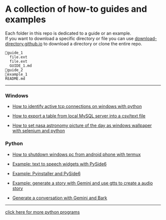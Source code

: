 # A collection of how-to guides and examples


Each folder in this repo is dedicated to a guide or an example.<br>
If you want to download a specific directory or file you can use <a href="https://download-directory.github.io/">download-directory.github.io</a> to download a directory or clone the entire repo.
```
📁guide_1
  file.ext
  file.ext
  GUIDE_1.md
📁guide_2
📁example_1
README.md
```
<hr>
<h3>Windows</h3>

* <a href="https://github.com/ip-repo/guides/blob/main/how-to-identify-active-tcp-connections/how-to-identify-active-tcp-connections.md">How to identify active tcp connections on windows with python</a>

* <a href="https://github.com/ip-repo/guides/blob/main/export-sql-table-from-local-windows-server/export-sql-table-from-local-windows-server.md">How to export a table from local MySQL server into a csv/text file</a>

* <a href="https://github.com/ip-repo/guides/blob/main/astronomy-pic-of-the-day-as-windows-wallpaper/astronomy-pic-of-the-day-as-windows-wallpaper.md">How to set nasa astronomy picture of the day as windows wallpaper with selenium and python</a>

<h3>Python</h3>

* <a href="https://github.com/ip-repo/guides/blob/main/simple-command-server-client/command-client-server.md">How to shutdown windows pc from android phone with termux </a>

* <a href="https://github.com/ip-repo/guides/blob/main/example-tts-pyside6/example-tts-pyside6.md">Example: text to speech widgets with PySide6 </a>
* <a href="https://github.com/ip-repo/guides/blob/main/example-pyinstaller/exapmle-pyinstaller.md">Example: Pyinstaller and PySide6 </a>
* <a href="https://github.com/ip-repo/guides/blob/main/gemini-story-to-audio-with-gtts/story-to-audio.md"> Example: generate a story with Gemini and use gtts to create a audio story </a>
* <a href="https://github.com/ip-repo/guides/blob/main/generate-conversation-bark-gemini/generate-a-conversation-with-bark-and-gemini.md"> Generate a conversation with Gemini and Bark</a>

<hr>
<a href="https://github.com/ip-repo/python/blob/main/README.md">click here for more python programs </a>
